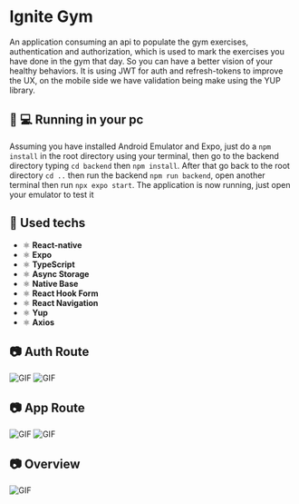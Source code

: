 # Ignite Gym

An application consuming an api to populate the gym exercises, authentication and authorization, which is used to mark the exercises you have done in the gym that day. So you can have a better vision of your healthy behaviors.
It is using JWT for auth and refresh-tokens to improve the UX, on the mobile side we have validation being make using the YUP library.

## :runner: :computer: Running in your pc

Assuming you have installed Android Emulator and Expo, just do a `npm install` in the root directory using your terminal, then go to the backend directory typing `cd backend` then `npm install`.
After that go back to the root directory `cd ..` then run the backend `npm run backend`, open another terminal then run `npx expo start`.
The application is now running, just open your emulator to test it

## :hammer: Used techs

- ⚛️ **React-native**
- ⚛️ **Expo**
- ⚛️ **TypeScript**
- ⚛️ **Async Storage**
- ⚛️ **Native Base**
- ⚛️ **React Hook Form**
- ⚛️ **React Navigation**
- ⚛️ **Yup**
- ⚛️ **Axios**

## :camera: Auth Route

![GIF](readme_assets/login.gif)
![GIF](readme_assets/signup.gif)

## :camera: App Route

![GIF](readme_assets/exercise_history.gif)
![GIF](readme_assets/profile_change_picture.gif)

## :camera: Overview

![GIF](readme_assets/logout.gif)
